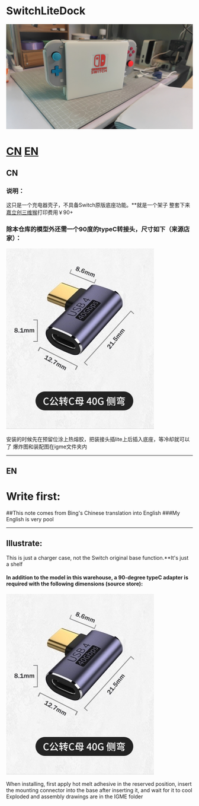 # SwitchLiteDock
![image](./1684671632716.jpg)
# [CN](CN)  [EN](EN)
## CN
### 说明：
这只是一个充电器壳子，不具备Switch原版底座功能。**就是一个架子
整套下来[嘉立创三维猴](https://www.sanweihou.com/)打印费用￥90+

### 除本仓库的模型外还需一个90度的typeC转接头，尺寸如下（来源店家）：
![image](./1684764901031.jpg)

安装的时候先在预留位涂上热熔胶，把装接头插lite上后插入底座，等冷却就可以了
爆炸图和装配图在igme文件夹内

---
## EN
# Write first:
##This note comes from Bing's Chinese translation into English
###My English is very pool

---
## Illustrate:
This is just a charger case, not the Switch original base function.**It's just a shelf

#### In addition to the model in this warehouse, a 90-degree typeC adapter is required with the following dimensions (source store):
![image](./1684764901031.jpg)

When installing, first apply hot melt adhesive in the reserved position, insert the mounting connector into the base after inserting it, and wait for it to cool
Exploded and assembly drawings are in the IGME folder
